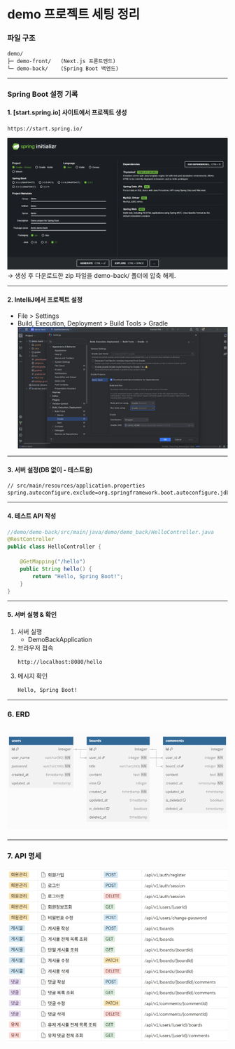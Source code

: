 # demo 프로젝트 세팅 정리

### 파일 구조

```vbnet
demo/
├─ demo-front/   (Next.js 프론트엔드)
└─ demo-back/    (Spring Boot 백엔드)

```

---

### Spring Boot 설정 기록

#### 1. [start.spring.io] 사이트에서 프로젝트 생성

```
https://start.spring.io/
```

![setting1.png](setting1.png)
→ 생성 후 다운로드한 zip 파일을 demo-back/ 폴더에 압축 해제.

---

#### 2. IntelliJ에서 프로젝트 설정

- File > Settings
- Build, Execution, Deployment > Build Tools > Gradle
  ![setting2.png](setting2.png)

---

#### 3. 서버 설정(DB 없이 - 테스트용)

```properties
// src/main/resources/application.properties
spring.autoconfigure.exclude=org.springframework.boot.autoconfigure.jdbc.DataSourceAutoConfiguration
```

---

#### 4. 테스트 API 작성

```java
//demo/demo-back/src/main/java/demo/demo_back/HelloController.java
@RestController
public class HelloController {

    @GetMapping("/hello")
    public String hello() {
        return "Hello, Spring Boot!";
    }
}
```

---

#### 5. 서버 실행 & 확인

1. 서버 실행
   - DemoBackApplication
2. 브라우저 접속
   ```
   http://localhost:8080/hello
   ```
3. 메시지 확인
   ```html
   Hello, Spring Boot!
   ```

---

### 6. ERD

## ![erd.png](erd.png)
---

### 7. API 명세

![api.png](api.png)
